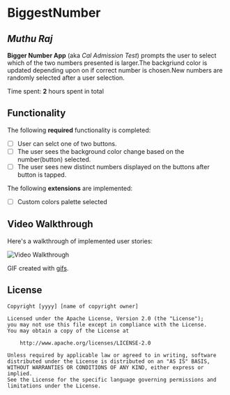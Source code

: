 # BiggestNumber 

## *Muthu Raj*

**Bigger Number App** (aka *Cal Admission Test*) prompts the user to select which of the two numbers presented is larger.The backgriund color is updated depending upon on if correct number is chosen.New numbers are randomly selected after a user selection.

Time spent: **2** hours spent in total

## Functionality 

The following **required** functionality is completed:

* [ ] User can selct one of two buttons.
* [ ] The user sees the background color change based on the number(button) selected.
* [ ] The user sees new distinct numbers displayed on the buttons after button is tapped.

The following **extensions** are implemented:

* [ ] Custom colors palette selected

## Video Walkthrough

Here's a walkthrough of implemented user stories:

<img src='https://j.gifs.com/Y7DVDO.gif' title='Video Walkthrough' width='' alt='Video Walkthrough' />

GIF created with [gifs](https://gifs.com/).

## License

    Copyright [yyyy] [name of copyright owner]

    Licensed under the Apache License, Version 2.0 (the "License");
    you may not use this file except in compliance with the License.
    You may obtain a copy of the License at

        http://www.apache.org/licenses/LICENSE-2.0

    Unless required by applicable law or agreed to in writing, software
    distributed under the License is distributed on an "AS IS" BASIS,
    WITHOUT WARRANTIES OR CONDITIONS OF ANY KIND, either express or implied.
    See the License for the specific language governing permissions and
    limitations under the License.
